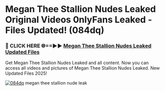 # Megan Thee Stallion Nudes Leaked Original Videos 0nlyFans Leaked - Files Updated! (084dq)

<h3>🔴 CLICK HERE 🌐==►► <a href="https://tinyurl.com/yc6ubb5a" rel="nofollow">Megan Thee Stallion Nudes Leaked Updated Files</a></h3>

Get Megan Thee Stallion Nudes Leaked and all content. Now you can access all videos and pictures of Megan Thee Stallion Nudes Leaked. New Updated Files 2025!

[![084dq](https://i.imgur.com/7eu0CRL.gif)](https://tinyurl.com/yc6ubb5a)
megan thee stallion nude leak